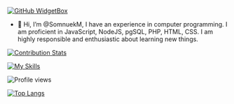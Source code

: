 [![GitHub WidgetBox](https://github-widgetbox.vercel.app/api/profile?username=SomnuekM&data=followers,repositories,stars,commits)](https://github.com/SomnuekM/github-widgetbox)

- 👋 Hi, I’m @SomnuekM,
  I have an experience in computer programming. I am proficient in JavaScript, NodeJS, pgSQL, PHP, HTML, CSS. I am highly responsible and enthusiastic about learning new things.

<!---
SomnuekM/SomnuekM is a ✨ special ✨ repository because its `README.md` (this file) appears on your GitHub profile.
You can click the Preview link to take a look at your changes.
--->

[![Contribution Stats](https://github-contribution-stats.vercel.app/api/?username=lorddashme)](https://github.com/LordDashMe/github-contribution-stats/)
 

[![My Skills](https://skillicons.dev/icons?i=js,html,css,nodejs,php,postgres,java,linux,eclipse,vscode,electron)](https://skillicons.dev)

![Profile views](https://gpvc.arturio.dev/SomnuekM)

[![Top Langs](https://github-readme-stats.vercel.app/api/top-langs/?username=anuraghazra&exclude_repo=github-readme-stats,anuraghazra.github.io)](https://github.com/anuraghazra/github-readme-stats)
